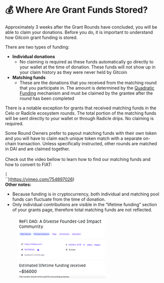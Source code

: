 # 💰 Where Are Grant Funds Stored?

Approximately 3 weeks after the Grant Rounds have concluded, you will be able to claim your donations. Before you do, it is important to understand how Gitcoin grant funding is stored.

There are two types of funding:

* **Individual donations**&#x20;
  * No claiming is required as these funds automatically go directly to your wallet at the time of donation. These funds will not show up in your claim history as they were never held by Gitcoin&#x20;
* **Matching funds**&#x20;
  * These are the donations that you received from the matching round that you participate in. The amount is determined by the [Quadratic Funding](https://wtfisqf.com/?grant=\&grant=\&grant=\&grant=\&match=1000) mechanism and must be claimed by the grantee after the round has been completed

There is a notable exception for grants that received matching funds in the Celo or Radicle ecosystem rounds. The total portion of the matching funds will be sent directly to your wallet or through Radicle drips. No claiming is required.

Some Round Owners prefer to payout matching funds with their own token and you will have to claim each unique token match with a separate on-chain transaction. Unless specifically instructed, other rounds are matched in DAI and are claimed together.\
\
Check out the video bellow to learn how to find our matching funds and how to convert to FIAT:&#x20;

``[``\
``](https://vimeo.com/754897026)\
**Other notes:**

* Because funding is in cryptocurrency, both individual and matching pool funds can fluctuate from the time of donation.
* Only individual contributions are visible in the “lifetime funding” section of your grants page, therefore total matching funds are not reflected.

<figure><img src="../../.gitbook/assets/lifetimefunding.png" alt=""><figcaption></figcaption></figure>

